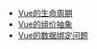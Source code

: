 * [Vue的生命周期](vue/life-cycle.md)
* [Vue的组价抽象](vue/vue-component-abstract.md)
* [Vue的数据绑定问题](vue/vue-data-binding.md)